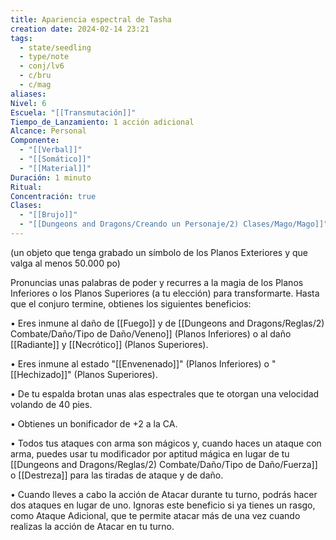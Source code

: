 ```yaml
---
title: Apariencia espectral de Tasha
creation date: 2024-02-14 23:21
tags:
  - state/seedling
  - type/note
  - conj/lv6
  - c/bru
  - c/mag
aliases: 
Nivel: 6
Escuela: "[[Transmutación]]"
Tiempo_de_Lanzamiento: 1 acción adicional
Alcance: Personal
Componente:
  - "[[Verbal]]"
  - "[[Somático]]"
  - "[[Material]]"
Duración: 1 minuto
Ritual: 
Concentración: true
Clases:
  - "[[Brujo]]"
  - "[[Dungeons and Dragons/Creando un Personaje/2) Clases/Mago/Mago]]"
---
```

(un objeto que tenga grabado un símbolo de los Planos Exteriores y que valga al menos 50.000 po)

Pronuncias unas palabras de poder y recurres a la magia de los Planos Inferiores o los Planos
Superiores (a tu elección) para transformarte. Hasta que el conjuro termine, obtienes los siguientes beneficios:

• Eres inmune al daño de [[Fuego]] y de [[Dungeons and Dragons/Reglas/2) Combate/Daño/Tipo de Daño/Veneno]] (Planos Inferiores) o al daño [[Radiante]] y [[Necrótico]]
(Planos Superiores).

• Eres inmune al estado "[[Envenenado]]" (Planos Inferiores) o "[[Hechizado]]" (Planos Superiores).

• De tu espalda brotan unas alas espectrales que te otorgan una velocidad volando de 40 pies.

• Obtienes un bonificador de +2 a la CA.

• Todos tus ataques con arma son mágicos y, cuando haces un ataque con arma, puedes usar tu
modificador por aptitud mágica en lugar de tu [[Dungeons and Dragons/Reglas/2) Combate/Daño/Tipo de Daño/Fuerza]] o [[Destreza]] para las tiradas de ataque y de
daño.

• Cuando lleves a cabo la acción de Atacar durante tu turno, podrás hacer dos ataques en lugar de
uno. Ignoras este beneficio si ya tienes un rasgo, como Ataque Adicional, que te permite atacar más de una vez cuando realizas la acción de Atacar en tu turno.
